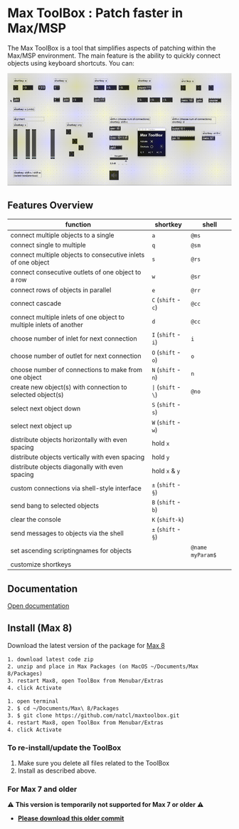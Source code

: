 # Max ToolBox : Patch faster in Max/MSP

The Max ToolBox is a tool that simplifies aspects of patching within the Max/MSP environment. The main feature is the ability to quickly connect objects using keyboard shortcuts. You can:

![](media/maxtoolbox-overview.gif)

## Features Overview

| function | shortkey | shell |
| - | - | - |
| connect multiple objects to a single | `a` | `@ms` |
| connect single to multiple | `q` | `@sm` |
| connect multiple objects to consecutive inlets of one object | `s` | `@rs` |
| connect consecutive outlets of one object to a row | `w` | `@sr` |
| connect rows of objects in parallel | `e` | `@rr` |
| connect cascade | `C` (`shift` - `c`) | `@cc` |
| connect multiple inlets of one object to multiple inlets of another | `d` | `@cc` |
| choose number of inlet for next connection | `I` (`shift` - `i`) | `i` |
| choose number of outlet for next connection | `O` (`shift` - `o`) | `o` |
| choose number of connections to make from one object | `N` (`shift` - `n`) | `n` |
| create new object(s) with connection to selected object(s) | `\|` (`shift` - `\`) | `@no` |
| select next object down | `S` (`shift` - `s`) | |
| select next object up | `W` (`shift` - `w`) | |
| distribute objects horizontally with even spacing | hold `x` | |
| distribute objects vertically with even spacing | hold `y` | |
| distribute objects diagonally with even spacing | hold `x` & `y` | |
| custom connections via shell-style interface | `±` (`shift` - `§`) | |
| send bang to selected objects | `B` (`shift` - `b`) | |
| clear the console | `K` (`shift-k`) | |
| send messages to objects via the shell | `±` (`shift` - `§`) | |
| set ascending scriptingnames for objects | | `@name myParam$` |
| customize shortkeys | | |

## Documentation

[Open documentation](/docs/docs.md)

## Install (Max 8)

Download the latest version of the package for [Max 8](https://github.com/tmhglnd/maxtoolbox/archive/refs/heads/master.zip)

```
1. download latest code zip
2. unzip and place in Max Packages (on MacOS ~/Documents/Max 8/Packages)
3. restart Max8, open ToolBox from Menubar/Extras
4. click Activate
```

```
1. open terminal
2. $ cd ~/Documents/Max\ 8/Packages
3. $ git clone https://github.com/natcl/maxtoolbox.git
4. restart Max8, open ToolBox from Menubar/Extras
4. click Activate
```

### To re-install/update the ToolBox

1. Make sure you delete all files related to the ToolBox
2. Install as described above.

### For Max 7 and older

⚠️ **This version is temporarily not supported for Max 7 or older** ⚠️

- [**Please download this older commit**](https://github.com/tmhglnd/maxtoolbox/tree/8852b5a87e939a72f0dd8647bfffe05ed96106ba)

<!-- - [Max 5 and 6](https://github.com/natcl/maxtoolbox/archive/Version15.zip)
- [Max 4](https://maxtoolbox.googlecode.com/files/maxtoolbox_b8_max4.zip)

1. Place the ToolBox folder in one of your search path (Easiest is in "Cycling' 74")
2. Place the ToolBox.maxpat file in your extras folder -->

<!-- ## Contact me -->

<!-- You can contact me on [Twitter](https://twitter.com/natcl) or by email: maxtoolbox [at] studioimaginaire.com -->

